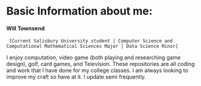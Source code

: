 # Basic Information about me:
#### Will Townsend 
     [Current Salisbury University student | Computer Science and Computational Mathematical Sciences Major | Data Science Minor]

I enjoy computation, video game (both playing and researching game design), golf, card games, and Television.
These repositories are all coding and work that I have done for my college classes.
I am always looking to improve my craft so have at it. I update semi frequently.
